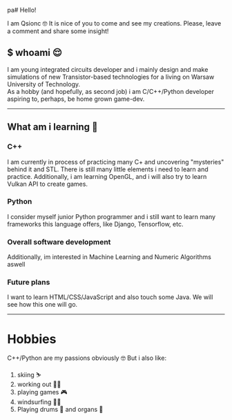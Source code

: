pa# Hello!

I am Qsionc 🤓
It is nice of you to come and see my creations. Please, leave a comment and share some insight!

## $ whoami 😌

I am young integrated circuits developer and i mainly design and make simulations of new Transistor-based technologies for a living on Warsaw University of Technology.<br>
As a hobby (and hopefully, as second job) i am C/C++/Python developer aspiring to, perhaps, be home grown game-dev.

---

## What am i learning 📖

### C++
I am currently in process of practicing many C+ and uncovering "mysteries" behind it and STL. There is still many little elements i need to learn and practice.
Additionally, i am learning OpenGL, and i will also try to learn Vulkan API to create games.

### Python

I consider myself junior Python programmer and i still want to learn many frameworks this language offers, like Django, Tensorflow, etc.

### Overall software development

Additionally, im interested in Machine Learning and Numeric Algorithms aswell 

### Future plans

I want to learn HTML/CSS/JavaScript and also touch some Java. We will see how this one will go.

---
# Hobbies

C++/Python are my passions obviously 🤓
But i also like:
1. skiing ⛷
2. working out 🏋️‍♂️
3. playing games 🎮
4. windsurfing 🏄‍♂️
5. Playing drums 🥁 and organs 🎹
